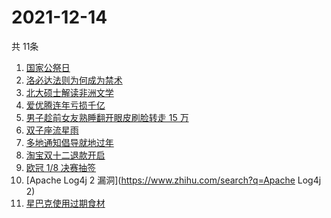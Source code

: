 # 2021-12-14
  共 11条

  <!-- BEGIN -->
  <!-- 最后更新时间:Tue Dec 14 2021 02:39:14 GMT+0000 (Coordinated Universal Time) -->
  1. [国家公祭日](https://www.zhihu.com/search?q=国家公祭日)
1. [洛必达法则为何成为禁术](https://www.zhihu.com/search?q=洛必达法则)
1. [北大硕士解读非洲文学](https://www.zhihu.com/search?q=非洲文学)
1. [爱优腾连年亏损千亿](https://www.zhihu.com/search?q=爱优腾)
1. [男子趁前女友熟睡翻开眼皮刷脸转走 15 万](https://www.zhihu.com/search?q=男子翻前女友眼皮刷脸支付)
1. [双子座流星雨](https://www.zhihu.com/search?q=流星雨)
1. [多地通知倡导就地过年](https://www.zhihu.com/search?q=就地过年)
1. [淘宝双十二退款开启](https://www.zhihu.com/search?q=双十二退款)
1. [欧冠 1/8 决赛抽签](https://www.zhihu.com/search?q=欧冠)
1. [Apache Log4j 2 漏洞](https://www.zhihu.com/search?q=Apache Log4j 2)
1. [星巴克使用过期食材](https://www.zhihu.com/search?q=星巴克)
  <!-- END -->
  